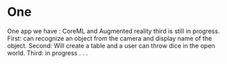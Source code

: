 # One
One app we have : 
CoreML and Augmented reality third is still in progress. 
First: can recognize an object from the camera and display name of the object.
Second: Will create a table and a user can throw dice in the open world.
Third: in progress . . .
